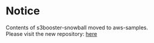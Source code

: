 # Notice
Contents of s3booster-snowball moved to aws-samples.   
Please visit the new repository: [here](https://github.com/aws-samples/s3booster-snowball)
